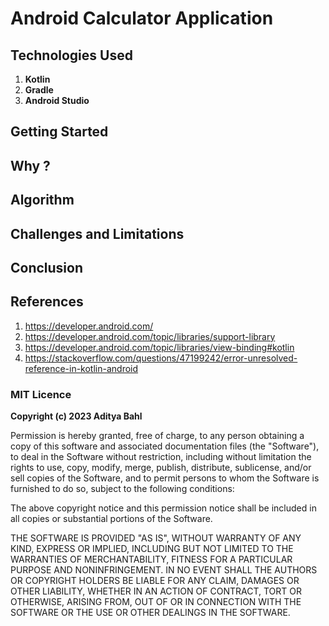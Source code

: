 # Android Calculator Application

## Technologies Used

1. **Kotlin**
2. **Gradle**
3. **Android Studio**

## Getting Started

## Why ?

## Algorithm

## Challenges and Limitations

## Conclusion

## References

1. https://developer.android.com/
2. https://developer.android.com/topic/libraries/support-library
3. https://developer.android.com/topic/libraries/view-binding#kotlin
4. https://stackoverflow.com/questions/47199242/error-unresolved-reference-in-kotlin-android

### MIT Licence

**Copyright (c) 2023 Aditya Bahl**

Permission is hereby granted, free of charge, to any person obtaining a copy of this software and associated documentation files (the "Software"), to deal in the Software without restriction, including without limitation the rights to use, copy, modify, merge, publish, distribute, sublicense, and/or sell copies of the Software, and to permit persons to whom the Software is furnished to do so, subject to the following conditions:

The above copyright notice and this permission notice shall be included in all copies or substantial portions of the Software.

THE SOFTWARE IS PROVIDED "AS IS", WITHOUT WARRANTY OF ANY KIND, EXPRESS OR IMPLIED, INCLUDING BUT NOT LIMITED TO THE WARRANTIES OF MERCHANTABILITY, FITNESS FOR A PARTICULAR PURPOSE AND NONINFRINGEMENT. IN NO EVENT SHALL THE AUTHORS OR COPYRIGHT HOLDERS BE LIABLE FOR ANY CLAIM, DAMAGES OR OTHER LIABILITY, WHETHER IN AN ACTION OF CONTRACT, TORT OR OTHERWISE, ARISING FROM, OUT OF OR IN CONNECTION WITH THE SOFTWARE OR THE USE OR OTHER DEALINGS IN THE SOFTWARE.
